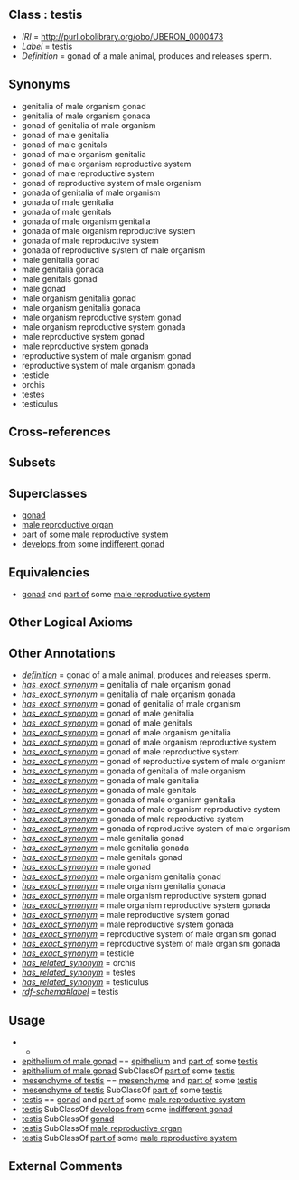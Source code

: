 
## Class : testis

 * *IRI* = http://purl.obolibrary.org/obo/UBERON_0000473
 * *Label* = testis
 * *Definition* = gonad of a male animal, produces and releases sperm.

## Synonyms

 * genitalia of male organism gonad
 * genitalia of male organism gonada
 * gonad of genitalia of male organism
 * gonad of male genitalia
 * gonad of male genitals
 * gonad of male organism genitalia
 * gonad of male organism reproductive system
 * gonad of male reproductive system
 * gonad of reproductive system of male organism
 * gonada of genitalia of male organism
 * gonada of male genitalia
 * gonada of male genitals
 * gonada of male organism genitalia
 * gonada of male organism reproductive system
 * gonada of male reproductive system
 * gonada of reproductive system of male organism
 * male genitalia gonad
 * male genitalia gonada
 * male genitals gonad
 * male gonad
 * male organism genitalia gonad
 * male organism genitalia gonada
 * male organism reproductive system gonad
 * male organism reproductive system gonada
 * male reproductive system gonad
 * male reproductive system gonada
 * reproductive system of male organism gonad
 * reproductive system of male organism gonada
 * testicle
 * orchis
 * testes
 * testiculus

## Cross-references


## Subsets


## Superclasses

 * [gonad](../../UBERON/91/UBERON_0000991.md)
 * [male reproductive organ](../../UBERON/35/UBERON_0003135.md)
 * [part of](../../BFO/50/BFO_0000050.md) some [male reproductive system](../../UBERON/79/UBERON_0000079.md)
 * [develops from](../../RO/02/RO_0002202.md) some [indifferent gonad](../../UBERON/17/UBERON_0009117.md)

## Equivalencies

 * [gonad](../../UBERON/91/UBERON_0000991.md) and [part of](../../BFO/50/BFO_0000050.md) some [male reproductive system](../../UBERON/79/UBERON_0000079.md)

## Other Logical Axioms


## Other Annotations

 * *[definition](../../IAO/15/IAO_0000115.md)* = gonad of a male animal, produces and releases sperm.
 * *[has_exact_synonym](../../ym/oboInOwl#hasExactSynonym.md)* = genitalia of male organism gonad
 * *[has_exact_synonym](../../ym/oboInOwl#hasExactSynonym.md)* = genitalia of male organism gonada
 * *[has_exact_synonym](../../ym/oboInOwl#hasExactSynonym.md)* = gonad of genitalia of male organism
 * *[has_exact_synonym](../../ym/oboInOwl#hasExactSynonym.md)* = gonad of male genitalia
 * *[has_exact_synonym](../../ym/oboInOwl#hasExactSynonym.md)* = gonad of male genitals
 * *[has_exact_synonym](../../ym/oboInOwl#hasExactSynonym.md)* = gonad of male organism genitalia
 * *[has_exact_synonym](../../ym/oboInOwl#hasExactSynonym.md)* = gonad of male organism reproductive system
 * *[has_exact_synonym](../../ym/oboInOwl#hasExactSynonym.md)* = gonad of male reproductive system
 * *[has_exact_synonym](../../ym/oboInOwl#hasExactSynonym.md)* = gonad of reproductive system of male organism
 * *[has_exact_synonym](../../ym/oboInOwl#hasExactSynonym.md)* = gonada of genitalia of male organism
 * *[has_exact_synonym](../../ym/oboInOwl#hasExactSynonym.md)* = gonada of male genitalia
 * *[has_exact_synonym](../../ym/oboInOwl#hasExactSynonym.md)* = gonada of male genitals
 * *[has_exact_synonym](../../ym/oboInOwl#hasExactSynonym.md)* = gonada of male organism genitalia
 * *[has_exact_synonym](../../ym/oboInOwl#hasExactSynonym.md)* = gonada of male organism reproductive system
 * *[has_exact_synonym](../../ym/oboInOwl#hasExactSynonym.md)* = gonada of male reproductive system
 * *[has_exact_synonym](../../ym/oboInOwl#hasExactSynonym.md)* = gonada of reproductive system of male organism
 * *[has_exact_synonym](../../ym/oboInOwl#hasExactSynonym.md)* = male genitalia gonad
 * *[has_exact_synonym](../../ym/oboInOwl#hasExactSynonym.md)* = male genitalia gonada
 * *[has_exact_synonym](../../ym/oboInOwl#hasExactSynonym.md)* = male genitals gonad
 * *[has_exact_synonym](../../ym/oboInOwl#hasExactSynonym.md)* = male gonad
 * *[has_exact_synonym](../../ym/oboInOwl#hasExactSynonym.md)* = male organism genitalia gonad
 * *[has_exact_synonym](../../ym/oboInOwl#hasExactSynonym.md)* = male organism genitalia gonada
 * *[has_exact_synonym](../../ym/oboInOwl#hasExactSynonym.md)* = male organism reproductive system gonad
 * *[has_exact_synonym](../../ym/oboInOwl#hasExactSynonym.md)* = male organism reproductive system gonada
 * *[has_exact_synonym](../../ym/oboInOwl#hasExactSynonym.md)* = male reproductive system gonad
 * *[has_exact_synonym](../../ym/oboInOwl#hasExactSynonym.md)* = male reproductive system gonada
 * *[has_exact_synonym](../../ym/oboInOwl#hasExactSynonym.md)* = reproductive system of male organism gonad
 * *[has_exact_synonym](../../ym/oboInOwl#hasExactSynonym.md)* = reproductive system of male organism gonada
 * *[has_exact_synonym](../../ym/oboInOwl#hasExactSynonym.md)* = testicle
 * *[has_related_synonym](../../ym/oboInOwl#hasRelatedSynonym.md)* = orchis
 * *[has_related_synonym](../../ym/oboInOwl#hasRelatedSynonym.md)* = testes
 * *[has_related_synonym](../../ym/oboInOwl#hasRelatedSynonym.md)* = testiculus
 * *[rdf-schema#label](../../el/rdf-schema#label.md)* = testis

## Usage

 * -
 * [epithelium of male gonad](../../UBERON/10/UBERON_0004910.md) == [epithelium](../../UBERON/83/UBERON_0000483.md) and [part of](../../BFO/50/BFO_0000050.md) some [testis](../../UBERON/73/UBERON_0000473.md)
 * [epithelium of male gonad](../../UBERON/10/UBERON_0004910.md) SubClassOf [part of](../../BFO/50/BFO_0000050.md) some [testis](../../UBERON/73/UBERON_0000473.md)
 * [mesenchyme of testis](../../UBERON/12/UBERON_0003312.md) == [mesenchyme](../../UBERON/04/UBERON_0003104.md) and [part of](../../BFO/50/BFO_0000050.md) some [testis](../../UBERON/73/UBERON_0000473.md)
 * [mesenchyme of testis](../../UBERON/12/UBERON_0003312.md) SubClassOf [part of](../../BFO/50/BFO_0000050.md) some [testis](../../UBERON/73/UBERON_0000473.md)
 * [testis](../../UBERON/73/UBERON_0000473.md) == [gonad](../../UBERON/91/UBERON_0000991.md) and [part of](../../BFO/50/BFO_0000050.md) some [male reproductive system](../../UBERON/79/UBERON_0000079.md)
 * [testis](../../UBERON/73/UBERON_0000473.md) SubClassOf [develops from](../../RO/02/RO_0002202.md) some [indifferent gonad](../../UBERON/17/UBERON_0009117.md)
 * [testis](../../UBERON/73/UBERON_0000473.md) SubClassOf [gonad](../../UBERON/91/UBERON_0000991.md)
 * [testis](../../UBERON/73/UBERON_0000473.md) SubClassOf [male reproductive organ](../../UBERON/35/UBERON_0003135.md)
 * [testis](../../UBERON/73/UBERON_0000473.md) SubClassOf [part of](../../BFO/50/BFO_0000050.md) some [male reproductive system](../../UBERON/79/UBERON_0000079.md)

## External Comments

